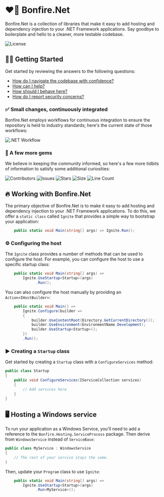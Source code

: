# ❤️‍🔥 Bonfire.Net

Bonfire.Net is a collection of libraries that make it easy to add hosting and dependency injection to your .NET Framework applications. Say goodbye to boilerplate and hello to a cleaner, more testable codebase.

![License](https://img.shields.io/github/license/tacosontitan/Bonfire.Net?logo=github&style=for-the-badge)

## 💁‍♀️ Getting Started

Get started by reviewing the answers to the following questions:

- [How do I navigate the codebase with confidence?](http://bonfire.tacosontitan.com)
- [How can I help?](./CONTRIBUTING.md)
- [How should I behave here?](./CODE_OF_CONDUCT.md)
- [How do I report security concerns?](./SECURITY.md)

### ✅ Small changes, continuously integrated

Bonfire.Net employs workflows for continuous integration to ensure the repository is held to industry standards; here's the current state of those workflows:

![.NET Workflow](https://img.shields.io/github/actions/workflow/status/tacosontitan/Bonfire.Net/dotnet.yml?label=Build%20and%20Test&logo=dotnet&style=for-the-badge)

### 💎 A few more gems

We believe in keeping the community informed, so here's a few more tidbits of information to satisfy some additional curiosities:

![Contributors](https://img.shields.io/github/contributors/tacosontitan/Bonfire.Net?logo=github&style=for-the-badge)
![Issues](https://img.shields.io/github/issues/tacosontitan/Bonfire.Net?logo=github&style=for-the-badge)
![Stars](https://img.shields.io/github/stars/tacosontitan/Bonfire.Net?logo=github&style=for-the-badge)
![Size](https://img.shields.io/github/languages/code-size/tacosontitan/Bonfire.Net?logo=github&style=for-the-badge)
![Line Count](https://img.shields.io/tokei/lines/github/tacosontitan/Bonfire.Net?logo=github&style=for-the-badge)

## 🔥 Working with Bonfire.Net

The primary objective of Bonfire.Net is to make it easy to add hosting and dependency injection to your .NET Framework applications. To do this, we offer a `static class` called `Ignite` that provides a simple way to bootstrap your application:

```csharp
    public static void Main(string[] args) => Ignite.Run();
```

### ⚙️ Configuring the host

The `Ignite` class provides a number of methods that can be used to configure the host. For example, you can configure the host to use a specific startup class:

```csharp
    public static void Main(string[] args) =>
        Ignite.UseStartup<Startup>(args)
              .Run();
```

You can also configure the host manually by providing an `Action<IHostBuilder>`:

```csharp
    public static void Main() =>
        Ignite.Configure(builder =>
        {
            builder.UseContentRoot(Directory.GetCurrentDirectory());
            builder.UseEnvironment(EnvironmentName.Development);
            builder.UseStartup<Startup>();
        })
        .Run();
```

### ▶️ Creating a `Startup` class

Get started by creating a `Startup` class with a `ConfigureServices` method:

```csharp
public class Startup
{
    public void ConfigureServices(IServiceCollection services)
    {
        // Add services here
    }
}
```

## 🖥️ Hosting a Windows service

To run your application as a Windows Service, you'll need to add a reference to the `Bonfire.Hosting.ServiceProcess` package. Then derive from `WindowsService` instead of `ServiceBase`:

```csharp
public class MyService : WindowsService
{
    // The rest of your service stays the same.
}
```

Then, update your `Program` class to use `Ignite`:

```csharp
    public static void Main(string[] args) =>
        Ignite.UseStartup<Startup>(args)
              .Run<MyService>();
```
